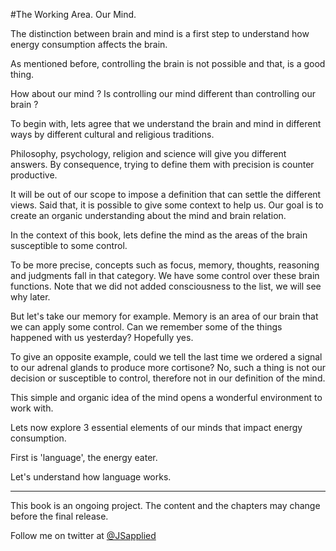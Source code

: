 #The Working Area. Our Mind.

The distinction between brain and mind is a first step to understand how energy consumption affects the brain. 

As mentioned before, controlling the brain is not possible and that, is a good thing.

How about our mind ? Is controlling our mind different than controlling our brain ?

To begin with, lets agree that we understand the brain and mind in different ways by different cultural and religious traditions. 

Philosophy, psychology, religion and science will give you different answers. By consequence, trying to define them with precision is counter productive.  

It will be out of our scope to impose a definition that can settle the different views. Said that, it is possible to give some context to help us. Our goal is to create an organic understanding about the mind and brain relation.

In the context of this book, lets define the mind as the areas of the brain susceptible to some control.

To be more precise, concepts such as focus, memory, thoughts, reasoning and judgments fall in that category.  We have some control over these brain functions. Note that we did not added consciousness to the list, we will see why later. 

But let's take our memory for example. Memory is an area of our brain that we can apply some control. Can we remember some of the things happened with us yesterday? Hopefully yes.

To give an opposite example, could we tell the last time we ordered a signal to our adrenal glands to produce more cortisone? No, such a thing is not our decision or susceptible to control, therefore not in our definition of the mind.

This simple and organic idea of the mind opens a wonderful environment to work with.

Lets now explore 3 essential elements of our minds that impact energy consumption. 

First is 'language', the energy eater. 

Let's understand how language works. 

***




This book is an ongoing project. The content and the chapters may change before the final release.

Follow me on twitter at [@JSapplied](https://twitter.com/JSapplied) 